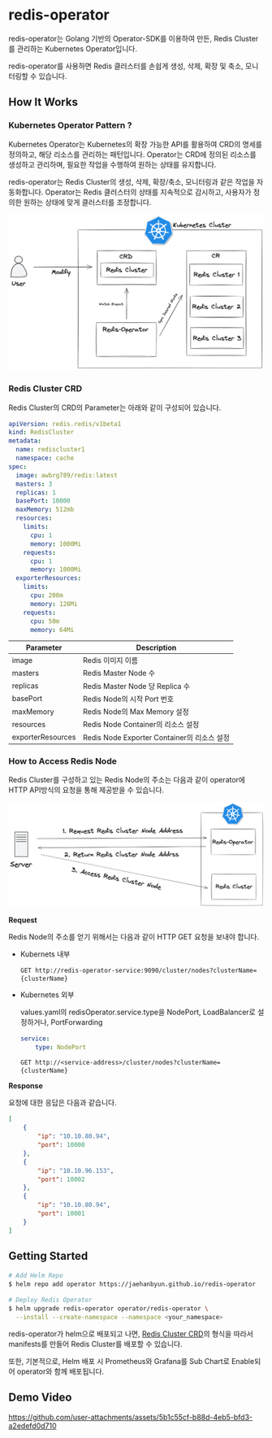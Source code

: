 # redis-operator
redis-operator는 Golang 기반의 Operator-SDK를 이용하여 만든, Redis Cluster를 관리하는 Kubernetes Operator입니다. 

redis-operator를 사용하면 Redis 클러스터를 손쉽게 생성, 삭제, 확장 및 축소, 모니터링할 수 있습니다.

## How It Works

### Kubernetes Operator Pattern ?

Kubernetes Operator는 Kubernetes의 확장 가능한 API를 활용하여 CRD의 명세를 정의하고, 해당 리소스를 관리하는 패턴입니다. Operator는 CRD에 정의된 리소스를 생성하고 관리하며, 필요한 작업을 수행하여 원하는 상태를 유지합니다.

redis-operator는 Redis Cluster의 생성, 삭제, 확장/축소, 모니터링과 같은 작업을 자동화합니다. Operator는 Redis 클러스터의 상태를 지속적으로 감시하고, 사용자가 정의한 원하는 상태에 맞게 클러스터를 조정합니다. 

![works](assets/works-img.png)

### <p name="crd">Redis Cluster CRD</p>

Redis Cluster의 CRD의 Parameter는 아래와 같이 구성되어 있습니다.
```yaml
apiVersion: redis.redis/v1beta1
kind: RedisCluster
metadata:
  name: rediscluster1
  namespace: cache
spec:
  image: awbrg789/redis:latest
  masters: 3
  replicas: 1
  basePort: 10000
  maxMemory: 512mb
  resources:
    limits:
      cpu: 1
      memory: 1000Mi
    requests:
      cpu: 1
      memory: 1000Mi
  exporterResources:
    limits:
      cpu: 200m
      memory: 128Mi
    requests:
      cpu: 50m
      memory: 64Mi
```

| Parameter | Description | 
| --- | --- | 
| image | Redis 이미지 이름 | 
| masters | Redis Master Node 수 | 
| replicas | Redis Master Node 당 Replica 수 | 
| basePort | Redis Node의 시작 Port 번호 |
| maxMemory | Redis Node의 Max Memory 설정 |
| resources | Redis Node Container의 리소스 설정 | 
| exporterResources | Redis Node Exporter Container의 리소스 설정 | 

### How to Access Redis Node

Redis Cluster를 구성하고 있는 Redis Node의 주소는 다음과 같이 operator에 HTTP API방식의 요청을 통해
제공받을 수 있습니다.

![access](assets/access-node.png)

**Request**

Redis Node의 주소를 얻기 위해서는 다음과 같이 HTTP GET 요청을 보내야 합니다.

- Kubernets 내부

  ```
  GET http://redis-operator-service:9090/cluster/nodes?clusterName={clusterName}
  ```
- Kubernetes 외부

  values.yaml의 redisOperator.service.type을 NodePort, LoadBalancer로 설정하거나, PortForwarding
  ```yaml
  service:
      type: NodePort
  ```
  ```
  GET http://<service-address>/cluster/nodes?clusterName={clusterName}
  ```
**Response**

요청에 대한 응답은 다음과 같습니다.
```json
[
    {
        "ip": "10.10.80.94",
        "port": 10000
    },
    {
        "ip": "10.10.96.153",
        "port": 10002
    },
    {
        "ip": "10.10.80.94",
        "port": 10001
    }
]
```
## Getting Started

```bash
# Add Helm Repo
$ helm repo add operator https://jaehanbyun.github.io/redis-operator
```

```bash
# Deploy Redis Operator
$ helm upgrade redis-operator operator/redis-operator \
  --install --create-namespace --namespace <your_namespace> 
```

redis-operator가 helm으로 배포되고 나면, <a href="#crd">Redis Cluster CRD</a>의 형식을 따라서 manifests를 만들어 Redis Cluster를 배포할 수 있습니다.

또한, 기본적으로, Helm 배포 시 Prometheus와 Grafana를 Sub Chart로 Enable되어 operator와 함께 배포됩니다.

## Demo Video


https://github.com/user-attachments/assets/5b1c55cf-b88d-4eb5-bfd3-a2edefd0d710


